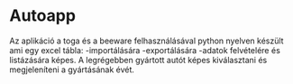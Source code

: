# Autoapp
Az aplikáció a toga és a beeware felhasználásával python nyelven készült ami egy excel tábla:
-importálására
-exportálására
-adatok felvételére és listázására képes. 
A legrégebben gyártott autót képes kiválasztani és megjeleníteni a gyártásának évét. 
